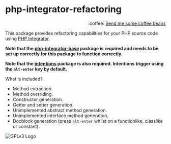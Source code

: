 # php-integrator-refactoring
<p align="right">
:coffee:
<a href="https://www.paypal.com/cgi-bin/webscr?cmd=_s-xclick&hosted_button_id=YKTNLZCRHMRTJ">Send me some coffee beans</a>
</p>

This package provides refactoring capabilities for your PHP source code using [PHP Integrator](https://github.com/Gert-dev/php-integrator-base).

**Note that the [php-integrator-base](https://github.com/Gert-dev/php-integrator-base) package is required and needs to be set up correctly for this package to function correctly.**

**Note that the [intentions](https://github.com/steelbrain/intentions) package is also required. Intentions trigger using the `alt-enter` key by default.**

What is included?
  * Method extraction.
  * Method overriding.
  * Constructor generation.
  * Getter and setter generation.
  * Unimplemented abstract method generation.
  * Unimplemented interface method generation.
  * Docblock generation (press `alt-enter` whilst on a functionlike, classlike or constant).

![GPLv3 Logo](http://gplv3.fsf.org/gplv3-127x51.png)
